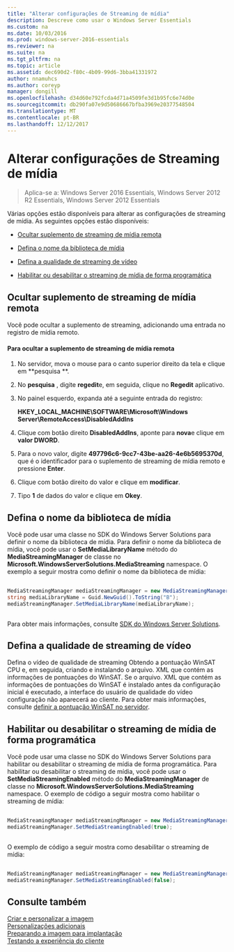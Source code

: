 ```yaml
---
title: "Alterar configurações de Streaming de mídia"
description: Descreve como usar o Windows Server Essentials
ms.custom: na
ms.date: 10/03/2016
ms.prod: windows-server-2016-essentials
ms.reviewer: na
ms.suite: na
ms.tgt_pltfrm: na
ms.topic: article
ms.assetid: dec690d2-f80c-4b09-99d6-3bba41331972
author: nnamuhcs
ms.author: coreyp
manager: dongill
ms.openlocfilehash: d34d60e792fcda4d71a4509fe3d1b95fc6e74d0e
ms.sourcegitcommit: db290fa07e9d50686667bfba3969e20377548504
ms.translationtype: MT
ms.contentlocale: pt-BR
ms.lasthandoff: 12/12/2017
---
```

# <a name="change-media-streaming-settings"></a>Alterar configurações de Streaming de mídia

>Aplica-se a: Windows Server 2016 Essentials, Windows Server 2012 R2 Essentials, Windows Server 2012 Essentials

Várias opções estão disponíveis para alterar as configurações de streaming de mídia. As seguintes opções estão disponíveis:  
  
-   [Ocultar suplemento de streaming de mídia remota](Change-Media-Streaming-Settings.md#BKMK_DisableRemote)  
  
-   [Defina o nome da biblioteca de mídia](Change-Media-Streaming-Settings.md#BKMK_LibraryName)  
  
-   [Defina a qualidade de streaming de vídeo](Change-Media-Streaming-Settings.md#BKMK_StreamingQuality)  
  
-   [Habilitar ou desabilitar o streaming de mídia de forma programática](Change-Media-Streaming-Settings.md#BKMK_Program)  
  
##  <a name="BKMK_DisableRemote"></a>Ocultar suplemento de streaming de mídia remota  
 Você pode ocultar a suplemento de streaming, adicionando uma entrada no registro de mídia remoto.  
  
#### <a name="to-hide-the-remote-media-streaming-add-in"></a>Para ocultar a suplemento de streaming de mídia remota  
  
1.  No servidor, mova o mouse para o canto superior direito da tela e clique em **pesquisa **.  
  
2.  No **pesquisa** , digite **regedit**e, em seguida, clique no **Regedit** aplicativo.  
  
3.  No painel esquerdo, expanda até a seguinte entrada do registro:  
  
     **HKEY_LOCAL_MACHINE\SOFTWARE\Microsoft\Windows Server\RemoteAccess\DisabledAddIns**  
  
4.  Clique com botão direito **DisabledAddIns**, aponte para **nova**e clique em **valor DWORD**.  
  
5.  Para o novo valor, digite **497796c6-9cc7-43be-aa26-4e6b5695370d**, que é o identificador para o suplemento de streaming de mídia remoto e pressione **Enter**.  
  
6.  Clique com botão direito do valor e clique em **modificar**.  
  
7.  Tipo **1** de dados do valor e clique em **Okey**.  
  
##  <a name="BKMK_LibraryName"></a>Defina o nome da biblioteca de mídia  
 Você pode usar uma classe no SDK do Windows Server Solutions para definir o nome da biblioteca de mídia. Para definir o nome da biblioteca de mídia, você pode usar o **SetMediaLibraryName** método do **MediaStreamingManager** de classe no **Microsoft.WindowsServerSolutions.MediaStreaming** namespace. O exemplo a seguir mostra como definir o nome da biblioteca de mídia:  
  
```c#  
  
MediaStreamingManager mediaStreamingManager = new MediaStreamingManager();  
string mediaLibraryName = Guid.NewGuid().ToString("B");   
mediaStreamingManager.SetMediaLibraryName(mediaLibraryName);  
  
```  
  
 Para obter mais informações, consulte [SDK do Windows Server Solutions](https://go.microsoft.com/fwlink/?LinkID=248648).  
  
##  <a name="BKMK_StreamingQuality"></a>Defina a qualidade de streaming de vídeo  
 Defina o vídeo de qualidade de streaming Obtendo a pontuação WinSAT CPU e, em seguida, criando e instalando o arquivo. XML que contém as informações de pontuações do WinSAT. Se o arquivo. XML que contém as informações de pontuações do WinSAT é instalado antes da configuração inicial é executado, a interface do usuário de qualidade do vídeo configuração não aparecerá ao cliente. Para obter mais informações, consulte [definir a pontuação WinSAT no servidor](Set-the-WinSAT-Score-on-the-Server.md).  
  
##  <a name="BKMK_Program"></a>Habilitar ou desabilitar o streaming de mídia de forma programática  
 Você pode usar uma classe no SDK do Windows Server Solutions para habilitar ou desabilitar o streaming de mídia de forma programática. Para habilitar ou desabilitar o streaming de mídia, você pode usar o **SetMediaStreamingEnabled** método do **MediaStreamingManager** de classe no **Microsoft.WindowsServerSolutions.MediaStreaming** namespace. O exemplo de código a seguir mostra como habilitar o streaming de mídia:  
  
```c#  
  
MediaStreamingManager mediaStreamingManager = new MediaStreamingManager();  
mediaStreamingManager.SetMediaStreamingEnabled(true);  
  
```  
  
 O exemplo de código a seguir mostra como desabilitar o streaming de mídia:  
  
```c#  
  
MediaStreamingManager mediaStreamingManager = new MediaStreamingManager();  
mediaStreamingManager.SetMediaStreamingEnabled(false);  
```  
  
## <a name="see-also"></a>Consulte também  
 [Criar e personalizar a imagem](Creating-and-Customizing-the-Image.md)   
 [Personalizações adicionais](Additional-Customizations.md)   
 [Preparando a imagem para implantação](Preparing-the-Image-for-Deployment.md)   
 [Testando a experiência do cliente](Testing-the-Customer-Experience.md)